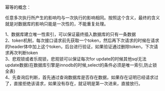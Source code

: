 幂等的概念：

任意多次执行所产生的影响均与一次执行的影响相同。按照这个含义，最终的含义就是对数据库的影响只能是一次性的，不能重复处理。

1、数据库建立唯一性索引，可以保证最终插入数据库的只有一条数据   
2、token机制，每次接口请求前先获取一个token，然后再下次请求的时候在请求的header体中加上这个token，后台进行验证，如果验证通过删除token，下次请求再次判断token   
3、悲观锁或者乐观锁，悲观锁可以保证每次for update的时候其他sql无法update数据(在数据库引擎是innodb的时候,select的条件必须是唯一索引,防止锁全表)   
4、先查询后判断，首先通过查询数据库是否存在数据，如果存在证明已经请求过了，直接拒绝该请求，如果没有存在，就证明是第一次进来，直接放行。   
